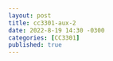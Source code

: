 ```yaml
---
layout: post
title: cc3301-aux-2
date: 2022-8-19 14:30 -0300
categories: [CC3301]
published: true
---
```


